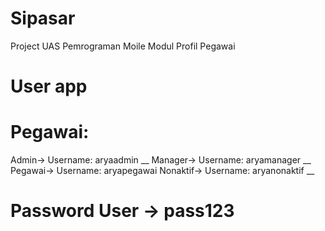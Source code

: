 # Sipasar
Project UAS Pemrograman Moile Modul Profil Pegawai


# User app
# Pegawai: 
  Admin-> Username: aryaadmin __
  Manager-> Username: aryamanager __
  Pegawai-> Username: aryapegawai
  Nonaktif-> Username: aryanonaktif __
# Password User -> pass123
